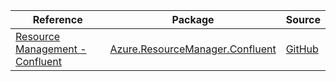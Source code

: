 | Reference | Package | Source |
|---|---|---|
|[Resource Management - Confluent](resourcemanager.confluent-readme.md)|[Azure.ResourceManager.Confluent](https://www.nuget.org/packages/Azure.ResourceManager.Confluent)|[GitHub](https://github.com/Azure/azure-sdk-for-net/blob/main/sdk/confluent/Azure.ResourceManager.Confluent)|
